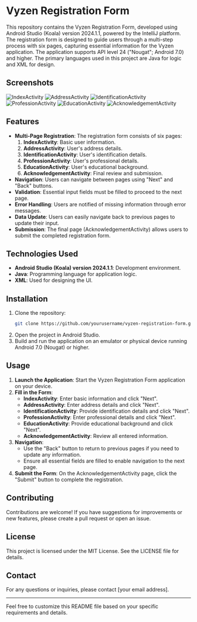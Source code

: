 # Vyzen Registration Form

This repository contains the Vyzen Registration Form, developed using Android Studio (Koala) version 2024.1.1, powered by the IntelliJ platform. The registration form is designed to guide users through a multi-step process with six pages, capturing essential information for the Vyzen application. The application supports API level 24 ("Nougat"; Android 7.0) and higher. The primary languages used in this project are Java for logic and XML for design.

## Screenshots

![IndexActivity](path/to/your/screenshot1.jpeg)
![AddressActivity](path/to/your/screenshot2.jpeg)
![IdentificationActivity](path/to/your/screenshot3.jpeg)
![ProfessionActivity](path/to/your/screenshot4.jpeg)
![EducationActivity](path/to/your/screenshot5.jpeg)
![AcknowledgementActivity](path/to/your/screenshot6.jpeg)

## Features

- **Multi-Page Registration**: The registration form consists of six pages:
  1. **IndexActivity**: Basic user information.
  2. **AddressActivity**: User's address details.
  3. **IdentificationActivity**: User's identification details.
  4. **ProfessionActivity**: User's professional details.
  5. **EducationActivity**: User's educational background.
  6. **AcknowledgementActivity**: Final review and submission.
- **Navigation**: Users can navigate between pages using "Next" and "Back" buttons.
- **Validation**: Essential input fields must be filled to proceed to the next page.
- **Error Handling**: Users are notified of missing information through error messages.
- **Data Update**: Users can easily navigate back to previous pages to update their input.
- **Submission**: The final page (AcknowledgementActivity) allows users to submit the completed registration form.

## Technologies Used

- **Android Studio (Koala) version 2024.1.1**: Development environment.
- **Java**: Programming language for application logic.
- **XML**: Used for designing the UI.

## Installation

1. Clone the repository:
   ```bash
   git clone https://github.com/yourusername/vyzen-registration-form.git
   ```
2. Open the project in Android Studio.
3. Build and run the application on an emulator or physical device running Android 7.0 (Nougat) or higher.

## Usage

1. **Launch the Application**: Start the Vyzen Registration Form application on your device.
2. **Fill in the Form**:
   - **IndexActivity**: Enter basic information and click "Next".
   - **AddressActivity**: Enter address details and click "Next".
   - **IdentificationActivity**: Provide identification details and click "Next".
   - **ProfessionActivity**: Enter professional details and click "Next".
   - **EducationActivity**: Provide educational background and click "Next".
   - **AcknowledgementActivity**: Review all entered information.
3. **Navigation**:
   - Use the "Back" button to return to previous pages if you need to update any information.
   - Ensure all essential fields are filled to enable navigation to the next page.
4. **Submit the Form**: On the AcknowledgementActivity page, click the "Submit" button to complete the registration.

## Contributing

Contributions are welcome! If you have suggestions for improvements or new features, please create a pull request or open an issue.

## License

This project is licensed under the MIT License. See the LICENSE file for details.

## Contact

For any questions or inquiries, please contact [your email address].

---

Feel free to customize this README file based on your specific requirements and details.
